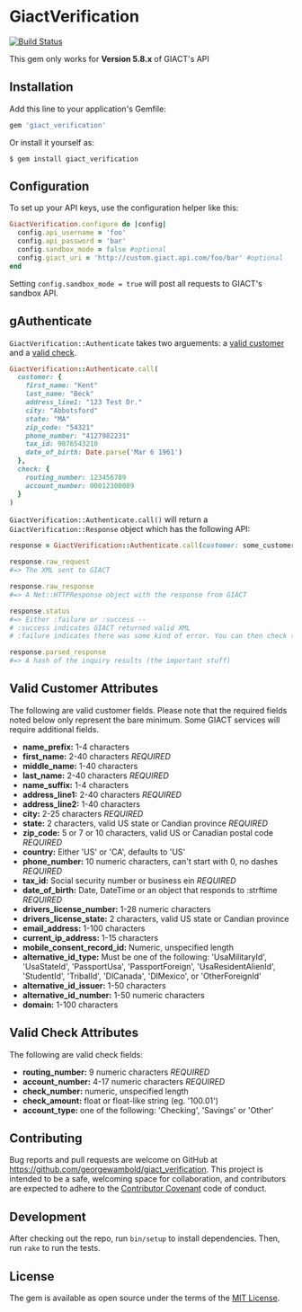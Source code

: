 # GiactVerification
[![Build Status](https://travis-ci.org/georgewambold/giact_verification.svg?branch=master)](https://travis-ci.org/georgewambold/giact_verification)

This gem only works for **Version 5.8.x** of GIACT's API

## Installation

Add this line to your application's Gemfile:

```ruby
gem 'giact_verification'
```

Or install it yourself as:

    $ gem install giact_verification

## Configuration
To set up your API keys, use the configuration helper like this:

```ruby
GiactVerification.configure do |config|
  config.api_username = 'foo'
  config.api_password = 'bar'
  config.sandbox_mode = false #optional
  config.giact_uri = 'http://custom.giact.api.com/foo/bar' #optional
end
```
Setting `config.sandbox_mode = true` will post all requests to GIACT's sandbox API.

## gAuthenticate
`GiactVerification::Authenticate` takes two arguements: a [valid customer](#valid_customer) and a [valid check](#valid_check).

```ruby
GiactVerification::Authenticate.call(
  customer: {
    first_name: "Kent"
    last_name: "Beck"
    address_line1: "123 Test Dr."
    city: "Abbotsford"
    state: "MA"
    zip_code: "54321"
    phone_number: "4127982231"
    tax_id: 9876543210
    date_of_birth: Date.parse('Mar 6 1961')
  },
  check: {
    routing_number: 123456789
    account_number: 00012300089
  }
)
```

`GiactVerification::Authenticate.call()` will return a `GiactVerification::Response` object which has the following API:

```ruby
response = GiactVerification::Authenticate.call(customer: some_customer, check: some_check)

response.raw_request
#=> The XML sent to GIACT

response.raw_response
#=> A Net::HTTPResponse object with the response from GIACT

response.status
#=> Either :failure or :success -- 
# :success indicates GIACT returned valid XML 
# :failure indicates there was some kind of error. You can then check the raw_response for details.

response.parsed_response
#=> A hash of the inquiry results (the important stuff)
```

## <a name="valid_customer">Valid Customer Attributes</a>
The following are valid customer fields. Please note that the required fields noted below only represent the bare minimum. Some GIACT services will require additional fields.

* **name_prefix:** 1-4 characters
* **first_name:** 2-40 characters *REQUIRED*
* **middle_name:** 1-40 characters
* **last_name:** 2-40 characters *REQUIRED*
* **name_suffix:** 1-4 characters
* **address_line1:** 2-40 characters *REQUIRED*
* **address_line2:** 1-40 characters
* **city:** 2-25 characters *REQUIRED*
* **state:** 2 characters, valid US state or Candian province *REQUIRED*
* **zip_code:** 5 or 7 or 10 characters, valid US or Canadian postal code *REQUIRED*
* **country:** Either 'US' or 'CA', defaults to 'US'
* **phone_number:** 10 numeric characters, can't start with 0, no dashes *REQUIRED*
* **tax_id:** Social security number or business ein *REQUIRED*
* **date_of_birth:** Date, DateTime or an object that responds to :strftime *REQUIRED*
* **drivers_license_number:** 1-28 numeric characters
* **drivers_license_state:** 2 characters, valid US state or Candian province
* **email_address:** 1-100 characters
* **current_ip_address:** 1-15 characters
* **mobile_consent_record_id:** Numeric, unspecified length
* **alternative_id_type:** Must be one of the following: 'UsaMilitaryId', 'UsaStateId', 'PassportUsa', 'PassportForeign', 'UsaResidentAlienId', 'StudentId', 'TribalId', 'DlCanada', 'DlMexico', or 'OtherForeignId'
* **alternative_id_issuer:** 1-50 characters
* **alternative_id_number:** 1-50 numeric characters
* **domain:** 1-100 characters

## <a name="valid_check">Valid Check Attributes</a>
The following are valid check fields:

* **routing_number:** 9 numeric characters *REQUIRED*
* **account_number:** 4-17 numeric characters *REQUIRED*
* **check_number:** numeric, unspecified length
* **check_amount:** float or float-like string (eg. '100.01')
* **account_type:** one of the following: 'Checking', 'Savings' or 'Other'

## Contributing

Bug reports and pull requests are welcome on GitHub at https://github.com/georgewambold/giact_verification. This project is intended to be a safe, welcoming space for collaboration, and contributors are expected to adhere to the [Contributor Covenant](http://contributor-covenant.org) code of conduct.

## Development

After checking out the repo, run `bin/setup` to install dependencies. Then, run `rake` to run the tests.

## License

The gem is available as open source under the terms of the [MIT License](http://opensource.org/licenses/MIT).

